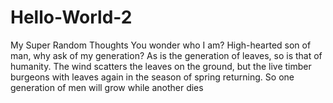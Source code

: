 # Hello-World-2
My Super Random Thoughts
You wonder who I am?
High-hearted son of man, why ask of my generation?
As is the generation of leaves, so is that of humanity.
The wind scatters the leaves on the ground, but the live timber
burgeons with leaves again in the season of spring returning.
So one generation of men will grow while another dies
